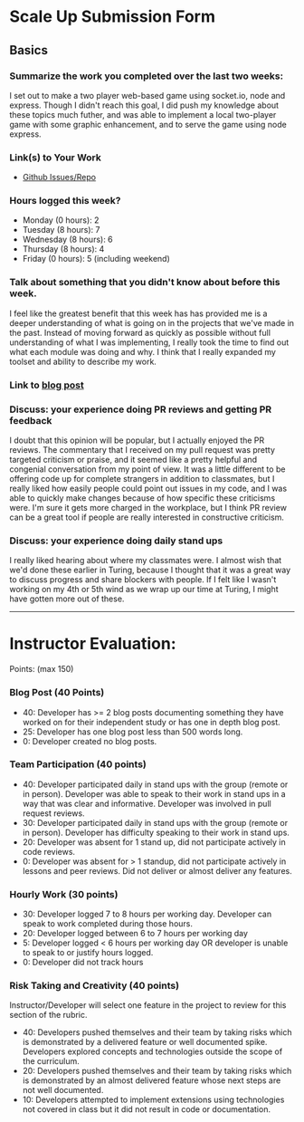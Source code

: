 # Scale Up Submission Form

## Basics

### Summarize the work you completed over the last two weeks:
I set out to make a two player web-based game using socket.io, node and express. Though I didn't reach this goal, I did push my knowledge about these topics much futher, and was able to implement a local two-player game with some graphic enhancement, and to serve the game using node express.

### Link(s) to Your Work

 - [Github Issues/Repo](http://www.github.com/kamiboers/twobert)
 

### Hours logged this week?

- Monday (0 hours): 2
- Tuesday (8 hours): 7
- Wednesday (8 hours): 6
- Thursday (8 hours): 4
- Friday (0 hours): 5 (including weekend)


### Talk about something that you didn't know about before this week.
I feel like the greatest benefit that this week has has provided me is a deeper understanding of what is going on in the projects that we've made in the past. Instead of moving forward as quickly as possible without full understanding of what I was implementing, I really took the time to find out what each module was doing and why. I think that I really expanded my toolset and ability to describe my work.

### Link to [blog post](https://kamiboers.wordpress.com/2016/08/01/the-basics-of-npm-node-express-and-socket-io/)

### Discuss: your experience doing PR reviews and getting PR feedback
I doubt that this opinion will be popular, but I actually enjoyed the PR reviews. The commentary that I received on my pull request was pretty targeted criticism or praise, and it seemed like a pretty helpful and congenial conversation from my point of view. It was a little different to be offering code up for complete strangers in addition to classmates, but I really liked how easily people could point out issues in my code, and I was able to quickly make changes because of how specific these criticisms were. I'm sure it gets more charged in the workplace, but I think PR review can be a great tool if people are really interested in constructive criticism.

### Discuss: your experience doing daily stand ups
I really liked hearing about where my classmates were. I almost wish that we'd done these earlier in Turing, because I thought that it was a great way to discuss progress and share blockers with people. If I felt like I wasn't working on my 4th or 5th wind as we wrap up our time at Turing, I might have gotten more out of these.


-----

# Instructor Evaluation:

Points: (max 150)

### Blog Post (40 Points)  
  * 40: Developer has >= 2 blog posts documenting something they have worked on for their independent study or has one in depth blog post.
  * 25: Developer has one blog post less than 500 words long.
  * 0: Developer created no blog posts.

### Team Participation (40 points)

  * 40: Developer participated daily in stand ups with the group (remote or in person). Developer was able to speak to their work in stand ups in a way that was clear and informative. Developer was involved in pull request reviews.
  * 30: Developer participated daily in stand ups with the group (remote or in person). Developer has difficulty speaking to their work in stand ups.
  * 20: Developer was absent for 1 stand up, did not participate actively in code reviews.
  * 0: Developer was absent for > 1 standup, did not participate actively in lessons and peer reviews. Did not deliver or almost deliver any features.

### Hourly Work (30 points)

  * 30: Developer logged 7 to 8 hours per working day. Developer can speak to work completed during those hours.
  * 20: Developer logged between 6 to 7 hours per working day
  * 5: Developer logged < 6 hours per working day OR developer is unable to speak to or justify hours logged.
  * 0: Developer did not track hours

### Risk Taking and Creativity (40 points)

  Instructor/Developer will select one feature in the project to review for this section of the rubric.

  * 40: Developers pushed themselves and their team by taking risks which is demonstrated by a delivered feature or well documented spike. Developers explored concepts and technologies outside the scope of the curriculum.
  * 20: Developers pushed themselves and their team by taking risks which is demonstrated by an almost delivered feature whose next steps are not well documented.
  * 10: Developers attempted to implement extensions using technologies not covered in class but it did not result in code or documentation.
